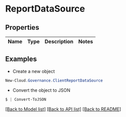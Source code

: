 # ReportDataSource
## Properties

Name | Type | Description | Notes
------------ | ------------- | ------------- | -------------

## Examples

- Create a new object
```powershell
New-Cloud.Governance.ClientReportDataSource 
```

- Convert the object to JSON
```powershell
$ | Convert-ToJSON
```


[[Back to Model list]](../README.md#documentation-for-models) [[Back to API list]](../README.md#documentation-for-api-endpoints) [[Back to README]](../README.md)

